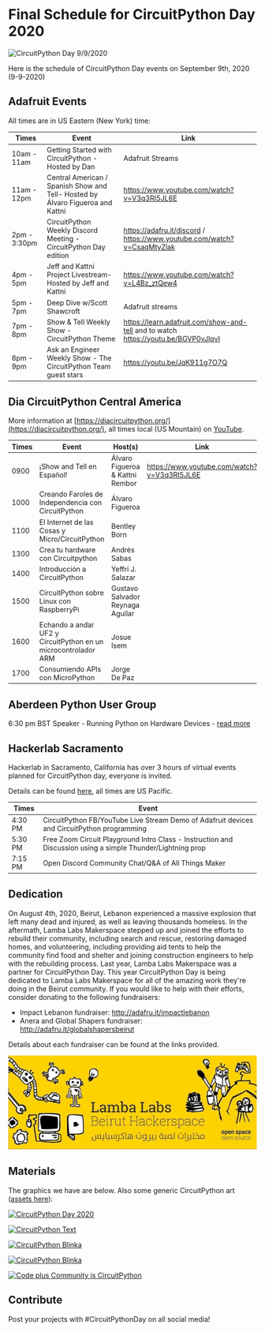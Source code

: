# Final Schedule for CircuitPython Day 2020

<img width="550" src="assets/20200825/20200825cpday.jpg" alt="CircuitPython Day 9/9/2020">

Here is the schedule of CircuitPython Day events on September 9th, 2020 (9-9-2020)

## Adafruit Events

All times are in US Eastern (New York) time:

| Times | Event| Link |
|---|---|---|
| 10am - 11am	| Getting Started with CircuitPython - Hosted by Dan| Adafruit Streams |
| 11am - 12pm	| Central American / Spanish Show and Tell- Hosted by Álvaro Figueroa and Kattni| https://www.youtube.com/watch?v=V3q3RI5JL6E |
| 2pm - 3:30pm | CircuitPython Weekly Discord Meeting -	CircuitPython Day edition	| https://adafru.it/discord / https://www.youtube.com/watch?v=CsaqMtyZlak |
| 4pm - 5pm | Jeff and Kattni Project Livestream- Hosted by Jeff and Kattni | https://www.youtube.com/watch?v=L4Bz_ztQew4 |
| 5pm - 7pm | Deep Dive w/Scott Shawcroft	| Adafruit streams | 
| 7pm - 8pm | Show & Tell Weekly Show	- CircuitPython Theme | https://learn.adafruit.com/show-and-tell and to watch https://youtu.be/BGVP0vJlqvI |
| 8pm - 9pm | Ask an Engineer Weekly Show -	The CircuitPython Team guest stars |	https://youtu.be/JqK911g7O7Q |

## Dia CircuitPython Central America

More information at [https://diacircuitpython.org/](https://diacircuitpython.org/), all times local (US Mountain) on [YouTube](https://www.youtube.com/channel/UCeZ-Wk1LyK2lnm5x4BCbyGA).

| Times | Event| Host(s) | Link |
|---|---|---|---|
| 0900 | ¡Show and Tell en Español! | Álvaro Figueroa & Kattni Rembor | https://www.youtube.com/watch?v=V3q3RI5JL6E |
| 1000 | Creando Faroles de Independencia con CircuitPython | Álvaro Figueroa |  |
| 1100 | El Internet de las Cosas y Micro/CircuitPython | Bentley Born | |
| 1300 | Crea tu hardware con Circuitpython | Andrés Sabas | |
| 1400 | Introducción a CircuitPython | Yeffri J. Salazar | |
| 1500 | CircuitPython sobre Linux con RaspberryPi | Gustavo Salvador Reynaga Aguilar | |
| 1600 | Echando a andar UF2 y CircuitPython en un microcontrolador ARM | Josue Isem | |
| 1700 | Consumiendo APIs con MicroPython | Jorge De Paz | |

## Aberdeen Python User Group

6:30 pm BST Speaker -  Running Python on Hardware Devices - [read more](https://ti.to/code-the-city/aberdeen-python-user-group-sept-2020)

## Hackerlab Sacramento

Hackerlab in Sacramento, California has over 3 hours of virtual events planned for CircuitPython day, everyone is invited.

Details can be found [here](https://www.hackerlab.org/en/blog/read/1376035664/hacker-lab-celebrates-circuit-python-day), all times are US Pacific.

| Times | Event|
|---|---|
| 4:30 PM | CircuitPython FB/YouTube Live Stream Demo of Adafruit devices and CircuitPython programming |
| 5:30 PM | Free Zoom Circuit Playground Intro Class - Instruction and Discussion using a simple Thunder/Lightning prop |
| 7:15 PM | Open Discord Community Chat/Q&A of All Things Maker |

##  Dedication

On August 4th, 2020, Beirut, Lebanon experienced a massive explosion that left many dead and injured, as well as leaving thousands homeless. 
In the aftermath, Lamba Labs Makerspace stepped up and joined the efforts to rebuild their community, including search and rescue, 
restoring damaged homes, and volunteering, including providing aid tents to help the community find food and shelter and 
joining construction engineers to help with the rebuilding process. Last year, Lamba Labs Makerspace was a partner for CircuitPython Day.
This year CircuitPython Day is being dedicated to Lamba Labs Makerspace for all of the amazing work they're doing in the Beirut community. 
If you would like to help with their efforts, consider donating to the following fundraisers:

* Impact Lebanon fundraiser: http://adafru.it/impactlebanon
* Anera and Global Shapers fundraiser: http://adafru.it/globalshapersbeirut

Details about each fundraiser can be found at the links provided.

[![Lamba Labs Makerspace](assets/20200908/20200908lamba.jpg)](https://twitter.com/LambaLabs)


## Materials

The graphics we have are below. Also some generic CircuitPython art ([assets here](https://github.com/adafruit/circuitpython-weekly-newsletter/tree/gh-pages/assets/CPday2020)):

[![CircuitPython Day 2020](assets/CPday2020/CPDay2020.jpg)](https://github.com/adafruit/circuitpython-weekly-newsletter/edit/gh-pages/circuitpythonday2020.md)

[![CircuitPython Text](assets/CPday2020/CircuitPython_Text.png)](https://github.com/adafruit/circuitpython-weekly-newsletter/edit/gh-pages/circuitpythonday2020.md)

[![CircuitPython Blinka](assets/CPday2020/adafruit_blinka.PNG)](https://github.com/adafruit/circuitpython-weekly-newsletter/edit/gh-pages/circuitpythonday2020.md)

[![CircuitPython Blinka](assets/CPday2020/blinka-transparent.png)](https://github.com/adafruit/circuitpython-weekly-newsletter/edit/gh-pages/circuitpythonday2020.md)

[![Code plus Community is CircuitPython](assets/CPday2020/code+community.jpg)](https://github.com/adafruit/circuitpython-weekly-newsletter/edit/gh-pages/circuitpythonday2020.md)

## Contribute

Post your projects with #CircuitPythonDay on all social media!
